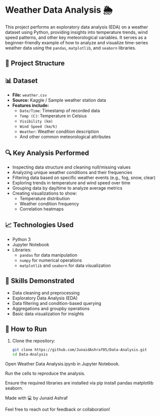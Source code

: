 # Weather Data Analysis 🌦️

This project performs an exploratory data analysis (EDA) on a weather dataset using Python, providing insights into temperature trends, wind speed patterns, and other key meteorological variables. It serves as a beginner-friendly example of how to analyze and visualize time-series weather data using the `pandas`, `matplotlib`, and `seaborn` libraries.

## 📁 Project Structure


## 📊 Dataset

- **File:** `weather.csv`
- **Source:** Kaggle / Sample weather station data
- **Features include:**
  - `Date/Time`: Timestamp of recorded data
  - `Temp (C)`: Temperature in Celsius
  - `Visibility (km)`
  - `Wind Speed (km/h)`
  - `Weather`: Weather condition description
  - And other common meteorological attributes

## 🔍 Key Analysis Performed

- Inspecting data structure and cleaning null/missing values
- Analyzing unique weather conditions and their frequencies
- Filtering data based on specific weather events (e.g., fog, snow, clear)
- Exploring trends in temperature and wind speed over time
- Grouping data by day/time to analyze average metrics
- Creating visualizations to show:
  - Temperature distribution
  - Weather condition frequency
  - Correlation heatmaps

## 📈 Technologies Used

- Python 3
- Jupyter Notebook
- Libraries:
  - `pandas` for data manipulation
  - `numpy` for numerical operations
  - `matplotlib` and `seaborn` for data visualization

## 🧠 Skills Demonstrated

- Data cleaning and preprocessing
- Exploratory Data Analysis (EDA)
- Data filtering and condition-based querying
- Aggregations and groupby operations
- Basic data visualization for insights

## 🚀 How to Run

1. Clone the repository:
   ```bash
   git clone https://github.com/JunaidAshraf05/Data-Analysis.git
   cd Data-Analysis
Open Weather Data Analysis.ipynb in Jupyter Notebook.

Run the cells to reproduce the analysis.

Ensure the required libraries are installed via pip install pandas matplotlib seaborn.

Made with 💻 by Junaid Ashraf

Feel free to reach out for feedback or collaboration!

